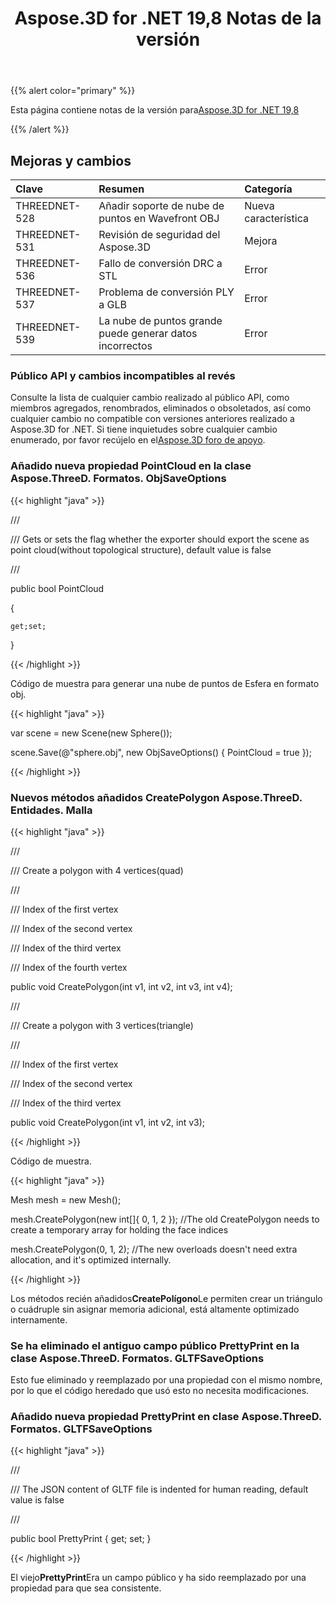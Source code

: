 ﻿---
title: Aspose.3D for .NET 19,8 Notas de la versión
type: docs
weight: 50
url: /es/net/aspose-3d-for-net-19-8-release-notes/
---
{{% alert color="primary" %}} 

Esta página contiene notas de la versión para[Aspose.3D for .NET 19,8](/3d/es/net/aspose-3d-for-net-19-8-release-notes/)

{{% /alert %}} 
## **Mejoras y cambios**

|**Clave**|**Resumen**|**Categoría**|
|:- |:- |:- |
|THREEDNET-528|Añadir soporte de nube de puntos en Wavefront OBJ|Nueva característica|
|THREEDNET-531|Revisión de seguridad del Aspose.3D|Mejora|
|THREEDNET-536 |Fallo de conversión DRC a STL|Error|
|THREEDNET-537|Problema de conversión PLY a GLB|Error|
|THREEDNET-539|La nube de puntos grande puede generar datos incorrectos|Error|
### **Público API y cambios incompatibles al revés**
Consulte la lista de cualquier cambio realizado al público API, como miembros agregados, renombrados, eliminados o obsoletados, así como cualquier cambio no compatible con versiones anteriores realizado a Aspose.3D for .NET. Si tiene inquietudes sobre cualquier cambio enumerado, por favor recújelo en el[Aspose.3D foro de apoyo](https://forum.aspose.com/c/3d).
### **Añadido nueva propiedad PointCloud en la clase Aspose.ThreeD. Formatos. ObjSaveOptions**
{{< highlight "java" >}}

 /// <summary>

/// Gets or sets the flag whether the exporter should export the scene as point cloud(without topological structure), default value is false

/// </summary>

public bool PointCloud

{

    get;set;

}

{{< /highlight >}}

Código de muestra para generar una nube de puntos de Esfera en formato obj.

{{< highlight "java" >}}

 var scene = new Scene(new Sphere());

scene.Save(@"sphere.obj", new ObjSaveOptions() { PointCloud = true });

{{< /highlight >}}
### **Nuevos métodos añadidos CreatePolygon Aspose.ThreeD. Entidades. Malla**
{{< highlight "java" >}}

 /// <summary>

/// Create a polygon with 4 vertices(quad)

/// </summary>

/// <param name="v1">Index of the first vertex</param>

/// <param name="v2">Index of the second vertex</param>

/// <param name="v3">Index of the third vertex</param>

/// <param name="v4">Index of the fourth vertex</param>

public void CreatePolygon(int v1, int v2, int v3, int v4);

/// <summary>

/// Create a polygon with 3 vertices(triangle)

/// </summary>

/// <param name="v1">Index of the first vertex</param>

/// <param name="v2">Index of the second vertex</param>

/// <param name="v3">Index of the third vertex</param>

public void CreatePolygon(int v1, int v2, int v3);

{{< /highlight >}}

Código de muestra.

{{< highlight "java" >}}

 Mesh mesh = new Mesh();

mesh.CreatePolygon(new int[]{ 0, 1, 2 }); //The old CreatePolygon needs to create a temporary array for holding the face indices

mesh.CreatePolygon(0, 1, 2); //The new overloads doesn't need extra allocation, and it's optimized internally.

{{< /highlight >}}

Los métodos recién añadidos**CreatePolígono**Le permiten crear un triángulo o cuádruple sin asignar memoria adicional, está altamente optimizado internamente.


### **Se ha eliminado el antiguo campo público PrettyPrint en la clase Aspose.ThreeD. Formatos. GLTFSaveOptions**
Esto fue eliminado y reemplazado por una propiedad con el mismo nombre, por lo que el código heredado que usó esto no necesita modificaciones.
### **Añadido nueva propiedad PrettyPrint en clase Aspose.ThreeD. Formatos. GLTFSaveOptions**

{{< highlight "java" >}}

 /// <summary>

/// The JSON content of GLTF file is indented for human reading, default value is false

/// </summary>

public bool PrettyPrint { get; set; }

{{< /highlight >}}

El viejo**PrettyPrint**Era un campo público y ha sido reemplazado por una propiedad para que sea consistente.
